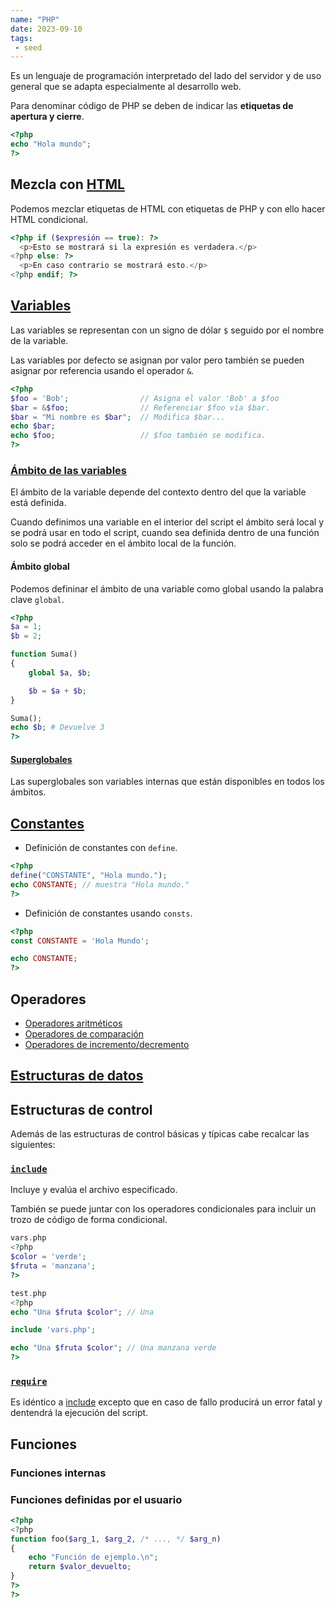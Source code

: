 ```yaml
---
name: "PHP"
date: 2023-09-10
tags:
 - seed
---
```


Es un lenguaje de programación interpretado del lado del servidor y de uso general que se adapta especialmente al desarrollo web.

Para denominar código de PHP se deben de indicar las **etiquetas de apertura y cierre**.

```php
<?php
echo "Hola mundo";
?>
```

## Mezcla con [HTML](./HTML.md)
Podemos mezclar etiquetas de HTML con etiquetas de PHP y con ello hacer HTML condicional.

```php
<?php if ($expresión == true): ?>
  <p>Esto se mostrará si la expresión es verdadera.</p>
<?php else: ?>
  <p>En caso contrario se mostrará esto.</p>
<?php endif; ?>
```

## [Variables](https://www.php.net/manual/es/language.variables.basics.php)
Las variables se representan con un signo de dólar `$` seguido por el nombre de la variable.

Las variables por defecto se asignan por valor pero también se pueden asignar por referencia usando el operador `&`.

```php
<?php
$foo = 'Bob';                // Asigna el valor 'Bob' a $foo
$bar = &$foo;                // Referenciar $foo vía $bar.
$bar = "Mi nombre es $bar";  // Modifica $bar...
echo $bar;
echo $foo;                   // $foo también se modifica.
?>
```

### [Ámbito de las variables](https://www.php.net/manual/es/language.variables.scope.php)
El ámbito de la variable depende del contexto dentro del que la variable está definida.

Cuando definimos una variable en el interior del script el ámbito será local y se podrá usar en todo el script, cuando sea definida dentro de una función solo se podrá acceder en el ámbito local de la función.

#### Ámbito global
Podemos defininar el ámbito de una variable como global usando la palabra clave `global`.

```php
<?php
$a = 1;
$b = 2;

function Suma()
{
    global $a, $b;

    $b = $a + $b;
}

Suma();
echo $b; # Devuelve 3
?>
```

#### [Superglobales](https://www.php.net/manual/es/language.variables.superglobals.php)
Las superglobales son variables internas que están disponibles en todos los ámbitos.

## [Constantes](https://www.php.net/manual/es/language.constants.syntax.php)

* Definición de constantes con `define`.
```php
<?php
define("CONSTANTE", "Hola mundo.");
echo CONSTANTE; // muestra "Hola mundo."
?>
```

* Definición de constantes usando `consts`.
```php
<?php
const CONSTANTE = 'Hola Mundo';

echo CONSTANTE;
?>
```

## Operadores
* [Operadores aritméticos](https://www.php.net/manual/es/language.operators.arithmetic.php)
* [Operadores de comparación](https://www.php.net/manual/es/language.operators.comparison.php)
* [Operadores de incremento/decremento](https://www.php.net/manual/es/language.operators.increment.php)

## [Estructuras de datos](https://www.php.net/manual/es/language.types.php)

## Estructuras de control
Además de las estructuras de control básicas y típicas cabe recalcar las siguientes:

### [`include`](https://www.php.net/manual/es/function.include.php)
Incluye y evalúa el archivo especificado.

También se puede juntar con los operadores condicionales para incluir un trozo de código de forma condicional.

```php
vars.php
<?php
$color = 'verde';
$fruta = 'manzana';
?>

test.php
<?php
echo "Una $fruta $color"; // Una

include 'vars.php';

echo "Una $fruta $color"; // Una manzana verde
?>
```

### [`require`](https://www.php.net/manual/es/function.require.php)
Es idéntico a [include](#include) excepto que en caso de fallo producirá un error fatal y dentendrá la ejecución del script.

## Funciones

### Funciones internas

### Funciones definidas por el usuario
```php
<?php
<?php
function foo($arg_1, $arg_2, /* ..., */ $arg_n)
{
    echo "Función de ejemplo.\n";
    return $valor_devuelto;
}
?>
?>
```
